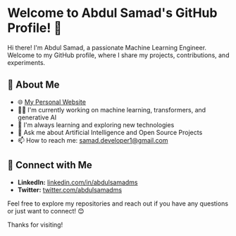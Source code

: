 # Welcome to Abdul Samad's GitHub Profile! 👋

Hi there! I'm Abdul Samad, a passionate Machine Learning Engineer. Welcome to my GitHub profile, where I share my projects, contributions, and experiments.

## 🚀 About Me
- 🌐 [My Personal Website](#) <!-- Add your personal website URL here -->
- 👨‍💻 I'm currently working on machine learning, transformers, and generative AI
- 🌱 I'm always learning and exploring new technologies
- 💬 Ask me about Artificial Intelligence and Open Source Projects
- 📫 How to reach me: [samad.developer1@gmail.com](mailto:samad.developer1@gmail.com)

## 🤝 Connect with Me
- **LinkedIn:** [linkedin.com/in/abdulsamadms](https://www.linkedin.com/in/abdulsamadms) <!-- Add your LinkedIn URL here -->
- **Twitter:** [twitter.com/abdulsamadms](https://twitter.com/abdulsamadms) <!-- Add your Twitter URL here -->

Feel free to explore my repositories and reach out if you have any questions or just want to connect! 😊

Thanks for visiting!
